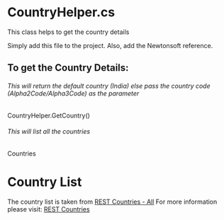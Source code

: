# CountryHelper.cs
This class helps to get the country details

Simply add this file to the project. Also, add the Newtonsoft reference.

## To get the Country Details:
###### This will return the default country (India) else pass the country code (Alpha2Code/Alpha3Code) as the parameter
CountryHelper.GetCountry()

###### This will list all the countries
Countries 

# Country List
The country list is taken from [REST Countries - All](https://restcountries.eu/rest/v2/all/)
For more information please visit: [REST Countries](https://restcountries.eu/)
